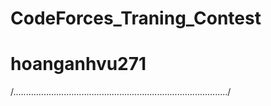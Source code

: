 # CodeForces_Traning_Contest
# hoanganhvu271
/...................................................................................../
